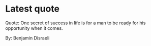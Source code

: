 # Latest quote 

Quote: One secret of success in life is for a man to be ready for his opportunity when it comes. 

By: Benjamin Disraeli